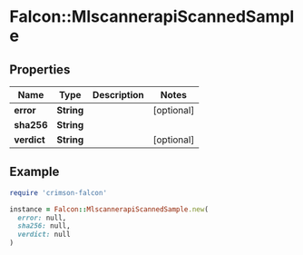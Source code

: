# Falcon::MlscannerapiScannedSample

## Properties

| Name | Type | Description | Notes |
| ---- | ---- | ----------- | ----- |
| **error** | **String** |  | [optional] |
| **sha256** | **String** |  |  |
| **verdict** | **String** |  | [optional] |

## Example

```ruby
require 'crimson-falcon'

instance = Falcon::MlscannerapiScannedSample.new(
  error: null,
  sha256: null,
  verdict: null
)
```

